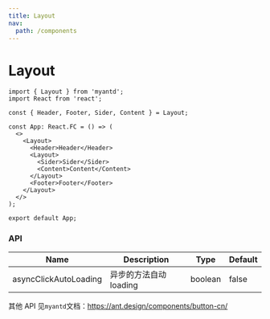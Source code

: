 ```yaml
---
title: Layout
nav:
  path: /components
---
```


# Layout

```tsx
import { Layout } from 'myantd';
import React from 'react';

const { Header, Footer, Sider, Content } = Layout;

const App: React.FC = () => (
  <>
    <Layout>
      <Header>Header</Header>
      <Layout>
        <Sider>Sider</Sider>
        <Content>Content</Content>
      </Layout>
      <Footer>Footer</Footer>
    </Layout>
  </>
);

export default App;
```

### API

| Name                  | Description            | Type    | Default |
| --------------------- | ---------------------- | ------- | ------- |
| asyncClickAutoLoading | 异步的方法自动 loading | boolean | false   |

其他 API 见`myantd`文档：https://ant.design/components/button-cn/
